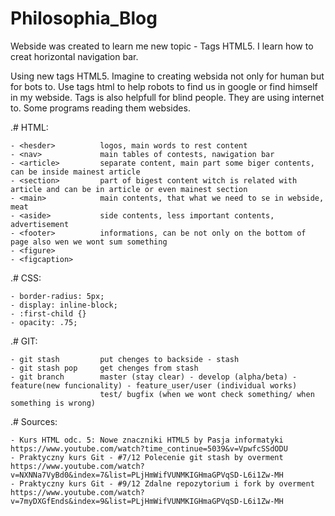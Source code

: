 # Philosophia_Blog

Webside was created to learn me new topic - Tags HTML5.
I learn how to creat horizontal navigation bar.

Using new tags HTML5.
Imagine to creating websida not only for human but for bots to.
Use tags html to help robots to find us in google or find himself in my webside.
Tags is also helpfull for blind people. They are using internet to. Some programs reading them websides.

.# HTML:

	- <hesder>			logos, main words to rest content
	- <nav>				main tables of contests, nawigation bar
	- <article>			separate content, main part some biger contents, can be inside mainest article
	- <section>			part of bigest content witch is related with article and can be in article or even mainest section
	- <main>			main contents, that what we need to se in webside, meat
	- <aside>			side contents, less important contents, advertisement
	- <footer>			informations, can be not only on the bottom of page also wen we wont sum something
	- <figure>		
	- <figcaption>	
	
	
	
.# CSS:

	- border-radius: 5px;
	- display: inline-block;
	- :first-child {}
	- opacity: .75;
	
	
.# GIT:

	- git stash 		put chenges to backside - stash
	- git stash pop		get chenges from stash
	- git branch		master (stay clear) - develop (alpha/beta) - feature(new funcionality) - feature_user/user (individual works)
						test/ bugfix (when we wont check something/ when something is wrong)
	
	
.# Sources:

	- Kurs HTML odc. 5: Nowe znaczniki HTML5 by Pasja informatyki
	https://www.youtube.com/watch?time_continue=5039&v=VpwfcSSdODU
	- Praktyczny kurs Git - #7/12 Polecenie git stash by overment
	https://www.youtube.com/watch?v=NXNNa7VyBd0&index=7&list=PLjHmWifVUNMKIGHmaGPVqSD-L6i1Zw-MH
	- Praktyczny kurs Git - #9/12 Zdalne repozytorium i fork by overment
	https://www.youtube.com/watch?v=7myDXGfEnds&index=9&list=PLjHmWifVUNMKIGHmaGPVqSD-L6i1Zw-MH